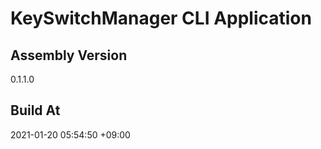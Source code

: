 KeySwitchManager CLI Application
==============================

## Assembly Version

0.1.1.0

## Build At

2021-01-20 05:54:50 +09:00
